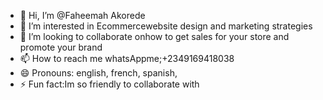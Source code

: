 - 👋 Hi, I’m @Faheemah Akorede
- 👀 I’m interested in Ecommercewebsite design and marketing strategies
- 💞️ I’m looking to collaborate onhow to get sales for your store and promote your brand
- 📫 How to reach me whatsAppme;+2349169418038
- 😄 Pronouns: english, french, spanish,
- ⚡ Fun fact:Im so friendly to collaborate with
